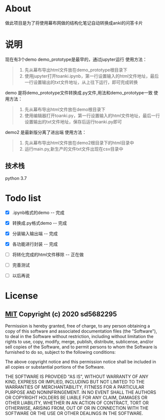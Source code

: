 # About

做此项目是为了将使用幕布网做的结构化笔记自动转换成anki的问答卡片


# 说明

现在有3个demo
demo_prototype是最早的，通过jupyter运行
使用方法：
> 1) 先从幕布导出html文件放在demo_prototype根目录下
> 2) 使用jupyter打开toanki.ipynb，第一行设置输入的html文件地址，最后一行设置输出的txt文件地址，从上往下运行，即可完成转换

demo 是将demo_prototype文件转换成.py文件,用法和demo_prototype一致
使用方法：
> 1) 先从幕布导出html文件放在demo根目录下
> 2) 使用编辑器打开toanki.py，第一行设置输入的html文件地址，最后一行设置输出的txt文件地址，保存后运行toanki.py即可

demo2  是最新版分离了进出端
使用方法：
> 1) 先从幕布导出html文件放在demo2根目录下的html目录中
> 2) 运行main.py,新生产的文件txt文件出现在csv目录中




## 技术栈

python 3.7



# Todo list

- [x] .ipynb格式的demo -- 完成
- [x] 转换成.py格式demo -- 完成
- [x] 分装输入输出端 -- 完成 
- [x] 各功能进行封装 -- 完成
- [ ] 将转化完成的html文件移除 -- 正在做
- [ ] 完善测试
- [ ] 以后再说


# License 

[MIT](https://opensource.org/licenses/MIT)
Copyright (c) 2020 sd5682295
------------------------------------------------------------------
Permission is hereby granted, free of charge, to any person obtaining a copy
of this software and associated documentation files (the "Software"), to deal
in the Software without restriction, including without limitation the rights
to use, copy, modify, merge, publish, distribute, sublicense, and/or sell
copies of the Software, and to permit persons to whom the Software is
furnished to do so, subject to the following conditions:

The above copyright notice and this permission notice shall be included in all
copies or substantial portions of the Software.

THE SOFTWARE IS PROVIDED "AS IS", WITHOUT WARRANTY OF ANY KIND, EXPRESS OR
IMPLIED, INCLUDING BUT NOT LIMITED TO THE WARRANTIES OF MERCHANTABILITY,
FITNESS FOR A PARTICULAR PURPOSE AND NONINFRINGEMENT. IN NO EVENT SHALL THE
AUTHORS OR COPYRIGHT HOLDERS BE LIABLE FOR ANY CLAIM, DAMAGES OR OTHER
LIABILITY, WHETHER IN AN ACTION OF CONTRACT, TORT OR OTHERWISE, ARISING FROM,
OUT OF OR IN CONNECTION WITH THE SOFTWARE OR THE USE OR OTHER DEALINGS IN THE
SOFTWARE.




